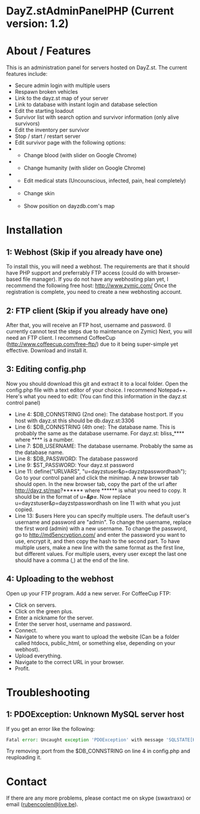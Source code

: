 DayZ.stAdminPanelPHP (Current version: 1.2)
===========================================

About / Features
================
This is an administration panel for servers hosted on DayZ.st.
The current features include:
   -   Secure admin login with multiple users
   -   Respawn broken vehicles
   -   Link to the dayz.st map of your server
   -   Link to database with instant login and database selection
   -   Edit the starting loadout
   -   Survivor list with search option and survivor information (only alive survivors)
   -   Edit the inventory per survivor
   -   Stop / start / restart server
   -   Edit survivor page with the following options:
   -   -   Change blood (with slider on Google Chrome)
   -   -   Change humanity (with slider on Google Chrome)
   -   -   Edit medical stats (Uncounscious, infected, pain, heal completely)
   -   -   Change skin
   -   -   Show position on dayzdb.com's map

Installation
============
1: Webhost (Skip if you already have one)
----------
To install this, you will need a webhost.
The requirements are that it should have PHP support and preferrably FTP access (could do with browser-based file manager).
If you do not have any webhosting plan yet, I recommend the following free host: http://www.zymic.com/
Once the registration is complete, you need to create a new webhosting account.

2: FTP client (Skip if you already have one)
-------------
After that, you will receive an FTP host, username and password. (I currently cannot test the steps due to maintenance on Zymic)
Next, you will need an FTP client. I recommend CoffeeCup (http://www.coffeecup.com/free-ftp/) due to it being super-simple yet effective.
Download and install it.

3: Editing config.php
---------------------
Now you should download this git and extract it to a local folder.
Open the config.php file with a text editor of your choice. I recommend Notepad++.
Here's what you need to edit: (You can find this information in the dayz.st control panel)
- Line 4: $DB_CONNSTRING (2nd one): The database host:port. If you host with dayz.st this should be db.dayz.st:3306
- Line 6: $DB_CONNSTRING (4th one): The database name. This is probably the same as the database username. For dayz.st: bliss_**** where **** is a number.
- Line 7: $DB_USERNAME: The database username. Probably the same as the database name.
- Line 8: $DB_PASSWORD: The database password
- Line 9: $ST_PASSWORD: Your dayz.st password
- Line 11: define("URLVARS", "u=dayzstuser&p=dayzstpasswordhash");
Go to your control panel and click the minimap. A new browser tab should open.
In the new browser tab, copy the part of the url after http://dayz.st/map?****** where ****** is what you need to copy.
It should be in the format of u=***&p=***.
Now replace u=dayzstuser&p=dayzstpasswordhash on line 11 with what you just copied.
- Line 13: $users
Here you can specify multiple users.
The default user's username and password are "admin".
To change the username, replace the first word (admin) with a new username.
To change the password, go to http://md5encryption.com/ and enter the password you want to use, encrypt it, and then copy the hash to the second part.
To have multiple users, make a new line with the same format as the first line, but different values.
For multiple users, every user except the last one should have a comma (,) at the end of the line.

4: Uploading to the webhost
---------------------------
Open up your FTP program.
Add a new server. For CoffeeCup FTP:
- Click on servers.
- Click on the green plus.
- Enter a nickname for the server.
- Enter the server host, username and password.
- Connect.
- Navigate to where you want to upload the website (Can be a folder called htdocs, public_html, or something else, depending on your webhost).
- Upload everything.
- Navigate to the correct URL in your browser.
- Profit.

Troubleshooting
===============
1: PDOException: Unknown MySQL server host
----------------------------
If you get an error like the following:
```php
Fatal error: Uncaught exception 'PDOException' with message 'SQLSTATE[HY000] [2005] Unknown MySQL server host 'db.dayz.st:1111' (3)' in /public_html/admin/index.php:10 Stack trace: #0 /home/a9156499/public_html/admin/index.php(10): PDO->__construct('mysql:host=db.d...', 'bliss_111', '11111111') #1 {main} thrown in /public_html/admin/index.php on line 10
```

Try removing :port from the $DB_CONNSTRING on line 4 in config.php and reuploading it.

Contact
=======
If there are any more problems, please contact me on skype (swaxtraxx) or email (rubencoolen@live.be).
